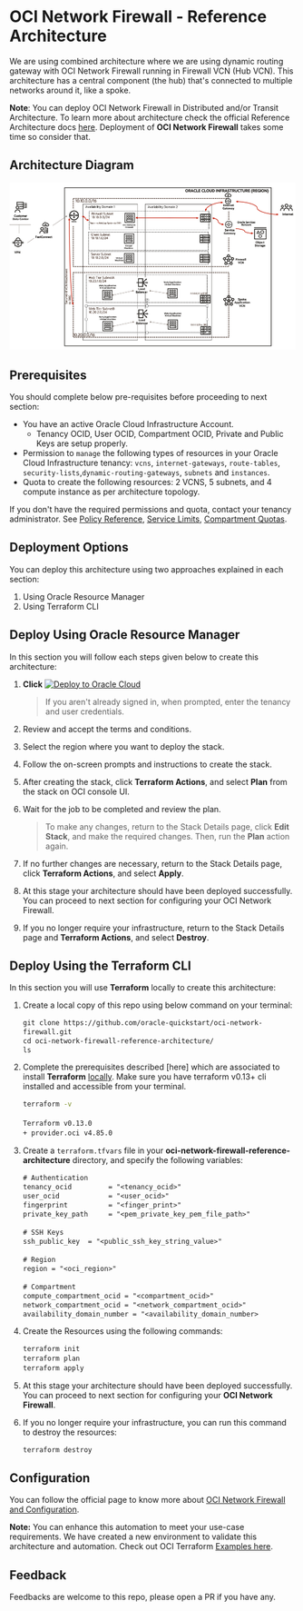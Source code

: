 # OCI Network Firewall - Reference Architecture

We are using combined architecture where we are using dynamic routing gateway with OCI Network Firewall running in Firewall VCN (Hub VCN). This architecture has a central component (the hub) that's connected to multiple networks around it, like a spoke. 

**Note**: You can deploy OCI Network Firewall in Distributed and/or Transit Architecture. To learn more about architecture check the official Reference Architecture docs [here](https://docs.oracle.com/en/solutions/oci-network-firewall). Deployment of **OCI Network Firewall** takes some time so consider that.

## Architecture Diagram

![](./images/archs.png)

## Prerequisites

You should complete below pre-requisites before proceeding to next section:
- You have an active Oracle Cloud Infrastructure Account.
  - Tenancy OCID, User OCID, Compartment OCID, Private and Public Keys are setup properly.
- Permission to `manage` the following types of resources in your Oracle Cloud Infrastructure tenancy: `vcns`, `internet-gateways`, `route-tables`, `security-lists`,`dynamic-routing-gateways`, `subnets` and `instances`.
- Quota to create the following resources: 2 VCNS, 5 subnets, and 4 compute instance as per architecture topology.

If you don't have the required permissions and quota, contact your tenancy administrator. See [Policy Reference](https://docs.cloud.oracle.com/en-us/iaas/Content/Identity/Reference/policyreference.htm), [Service Limits](https://docs.cloud.oracle.com/en-us/iaas/Content/General/Concepts/servicelimits.htm), [Compartment Quotas](https://docs.cloud.oracle.com/iaas/Content/General/Concepts/resourcequotas.htm).

## Deployment Options

You can deploy this architecture using two approaches explained in each section: 
1. Using Oracle Resource Manager 
2. Using Terraform CLI 

## Deploy Using Oracle Resource Manager

In this section you will follow each steps given below to create this architecture:

1. **Click** [![Deploy to Oracle Cloud](https://oci-resourcemanager-plugin.plugins.oci.oraclecloud.com/latest/deploy-to-oracle-cloud.svg)](https://console.us-phoenix-1.oraclecloud.com/resourcemanager/stacks/create?region=home&zipUrl=https://github.com/oracle-quickstart/oci-network-firewall/raw/master/oci-network-firewall-reference-architecture/resource-manager/oci-network-firewall.zip)

    > If you aren't already signed in, when prompted, enter the tenancy and user credentials.

2. Review and accept the terms and conditions.

3. Select the region where you want to deploy the stack.

4. Follow the on-screen prompts and instructions to create the stack.

5. After creating the stack, click **Terraform Actions**, and select **Plan** from the stack on OCI console UI.

6. Wait for the job to be completed and review the plan.

    > To make any changes, return to the Stack Details page, click **Edit Stack**, and make the required changes. Then, run the **Plan** action again.

7. If no further changes are necessary, return to the Stack Details page, click **Terraform Actions**, and select **Apply**. 

8. At this stage your architecture should have been deployed successfully. You can proceed to next section for configuring your OCI Network Firewall.

9. If you no longer require your infrastructure, return to the Stack Details page and **Terraform Actions**, and select **Destroy**.

## Deploy Using the Terraform CLI

In this section you will use **Terraform** locally to create this architecture: 

1. Create a local copy of this repo using below command on your terminal: 

    ```
    git clone https://github.com/oracle-quickstart/oci-network-firewall.git
    cd oci-network-firewall-reference-architecture/
    ls
    ```

2. Complete the prerequisites described [here] which are associated to install **Terraform** [locally](https://github.com/oracle-quickstart/oci-prerequisites#install-terraform).
    Make sure you have terraform v0.13+ cli installed and accessible from your terminal.

    ```bash
    terraform -v

    Terraform v0.13.0
    + provider.oci v4.85.0
    ```

3. Create a `terraform.tfvars` file in your **oci-network-firewall-reference-architecture** directory, and specify the following variables:

    ```
    # Authentication
    tenancy_ocid         = "<tenancy_ocid>"
    user_ocid            = "<user_ocid>"
    fingerprint          = "<finger_print>"
    private_key_path     = "<pem_private_key_pem_file_path>"

    # SSH Keys
    ssh_public_key  = "<public_ssh_key_string_value>"

    # Region
    region = "<oci_region>"

    # Compartment
    compute_compartment_ocid = "<compartment_ocid>"
    network_compartment_ocid = "<network_compartment_ocid>"
    availability_domain_number = "<availability_domain_number>

    ````

4. Create the Resources using the following commands:

    ```bash
    terraform init
    terraform plan
    terraform apply
    ```

5. At this stage your architecture should have been deployed successfully. You can proceed to next section for configuring your **OCI Network Firewall**. 

6. If you no longer require your infrastructure, you can run this command to destroy the resources:

    ```bash
    terraform destroy
    ```

## Configuration

You can follow the official page to know more about [OCI Network Firewall and Configuration](https://docs.oracle.com/en-us/iaas/Content/network-firewall/overview.htm). 

**Note:** You can enhance this automation to meet your use-case requirements. We have created a new environment to validate this architecture and automation. Check out OCI Terraform [Examples here](https://registry.terraform.io/providers/oracle/oci/latest/docs/resources/network_firewall_network_firewall#example-usage).

## Feedback 

Feedbacks are welcome to this repo, please open a PR if you have any.
